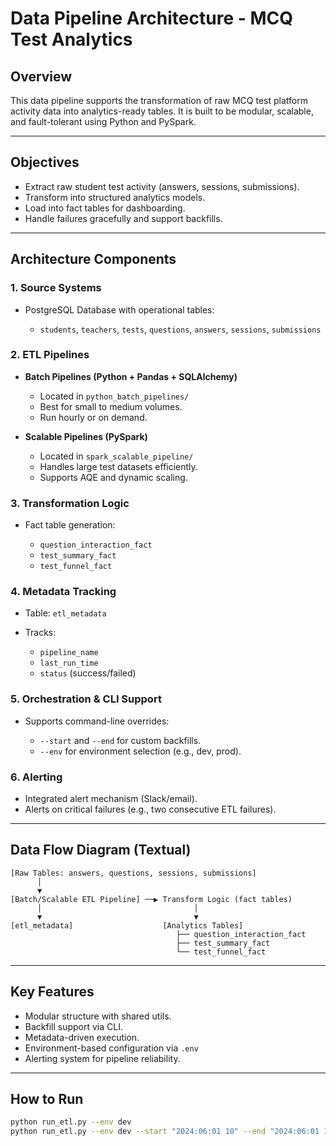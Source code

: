 # Data Pipeline Architecture - MCQ Test Analytics

## Overview

This data pipeline supports the transformation of raw MCQ test platform activity data into analytics-ready tables. It is built to be modular, scalable, and fault-tolerant using Python and PySpark.

---

## Objectives

* Extract raw student test activity (answers, sessions, submissions).
* Transform into structured analytics models.
* Load into fact tables for dashboarding.
* Handle failures gracefully and support backfills.

---

## Architecture Components

### 1. **Source Systems**

* PostgreSQL Database with operational tables:

  * `students`, `teachers`, `tests`, `questions`, `answers`, `sessions`, `submissions`

### 2. **ETL Pipelines**

* **Batch Pipelines (Python + Pandas + SQLAlchemy)**

  * Located in `python_batch_pipelines/`
  * Best for small to medium volumes.
  * Run hourly or on demand.

* **Scalable Pipelines (PySpark)**

  * Located in `spark_scalable_pipeline/`
  * Handles large test datasets efficiently.
  * Supports AQE and dynamic scaling.

### 3. **Transformation Logic**

* Fact table generation:

  * `question_interaction_fact`
  * `test_summary_fact`
  * `test_funnel_fact`

### 4. **Metadata Tracking**

* Table: `etl_metadata`
* Tracks:

  * `pipeline_name`
  * `last_run_time`
  * `status` (success/failed)

### 5. **Orchestration & CLI Support**

* Supports command-line overrides:

  * `--start` and `--end` for custom backfills.
  * `--env` for environment selection (e.g., dev, prod).

### 6. **Alerting**

* Integrated alert mechanism (Slack/email).
* Alerts on critical failures (e.g., two consecutive ETL failures).

---

## Data Flow Diagram (Textual)

```
[Raw Tables: answers, questions, sessions, submissions]
      │
      ▼
[Batch/Scalable ETL Pipeline] ──▶ Transform Logic (fact tables)
      │                                  │
      ▼                                  ▼
[etl_metadata]                    [Analytics Tables]
                                     ├── question_interaction_fact
                                     ├── test_summary_fact
                                     └── test_funnel_fact
```

---

## Key Features

* Modular structure with shared utils.
* Backfill support via CLI.
* Metadata-driven execution.
* Environment-based configuration via `.env`
* Alerting system for pipeline reliability.

---

## How to Run

```bash
python run_etl.py --env dev
python run_etl.py --env dev --start "2024:06:01 10" --end "2024:06:01 11"
```
